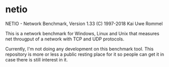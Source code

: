 # netio

NETIO - Network Benchmark, Version 1.33
(C) 1997-2018 Kai Uwe Rommel

This is a network benchmark for Windows, Linux and Unix that
measures net througput of a network with TCP and UDP protocols.

Currently, I'm not doing any development on this benchmark tool.
This repository is more or less a public resting place for it so people can get it in case there is still interest in it.
